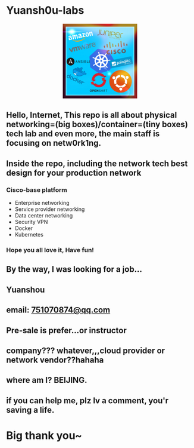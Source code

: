 # Yuansh0u-labs
<p align="center"><img src="logo.jpg" width="200"></p>

## Hello, Internet, This repo is all about physical networking=(big boxes)/container=(tiny boxes) tech lab and even more, the main staff is focusing on netw0rk1ng.

## Inside the repo, including the network tech best design for your production network
### Cisco-base platform
- Enterprise networking 
- Service provider networking
- Data center networking
- Security VPN
- Docker
- Kubernetes
### Hope you all love it, Have fun!
## By the way, I was looking for a job... 
## Yuanshou
## email: 751070874@qq.com
## Pre-sale is prefer...or instructor
## company??? whatever,,,cloud provider or network vendor??hahaha
## where am I? BEIJING.
## if you can help me, plz lv a comment, you'r saving a life.
# Big thank you~
